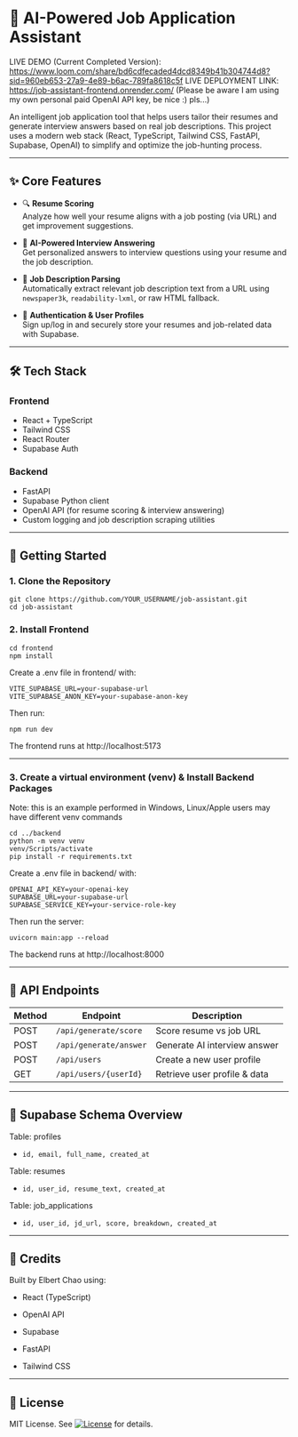 # 💼 AI-Powered Job Application Assistant

LIVE DEMO (Current Completed Version): https://www.loom.com/share/bd6cdfecaded4dcd8349b41b304744d8?sid=960eb653-27a9-4e89-b6ac-789fa8618c5f
LIVE DEPLOYMENT LINK: https://job-assistant-frontend.onrender.com/
(Please be aware I am using my own personal paid OpenAI API key, be nice :) pls...)

An intelligent job application tool that helps users tailor their resumes and generate interview answers based on real job descriptions. This project uses a modern web stack (React, TypeScript, Tailwind CSS, FastAPI, Supabase, OpenAI) to simplify and optimize the job-hunting process.

---

## ✨ Core Features

- 🔍 **Resume Scoring**  
  Analyze how well your resume aligns with a job posting (via URL) and get improvement suggestions.

- 🤖 **AI-Powered Interview Answering**  
  Get personalized answers to interview questions using your resume and the job description.

- 📄 **Job Description Parsing**  
  Automatically extract relevant job description text from a URL using `newspaper3k`, `readability-lxml`, or raw HTML fallback.

- 🔐 **Authentication & User Profiles**  
  Sign up/log in and securely store your resumes and job-related data with Supabase.

---

## 🛠️ Tech Stack

### Frontend
- React + TypeScript
- Tailwind CSS
- React Router
- Supabase Auth

### Backend
- FastAPI
- Supabase Python client
- OpenAI API (for resume scoring & interview answering)
- Custom logging and job description scraping utilities

---

## 🚀 Getting Started

### 1. Clone the Repository

```
git clone https://github.com/YOUR_USERNAME/job-assistant.git
cd job-assistant
```

### 2. Install Frontend
```
cd frontend
npm install
```
Create a .env file in frontend/ with:
```
VITE_SUPABASE_URL=your-supabase-url
VITE_SUPABASE_ANON_KEY=your-supabase-anon-key
```
Then run:
```
npm run dev
```
The frontend runs at http://localhost:5173

---

### 3. Create a virtual environment (venv) & Install Backend Packages
Note: this is an example performed in Windows, Linux/Apple users may have different venv commands
```
cd ../backend
python -m venv venv
venv/Scripts/activate
pip install -r requirements.txt
```
Create a .env file in backend/ with:
```
OPENAI_API_KEY=your-openai-key
SUPABASE_URL=your-supabase-url
SUPABASE_SERVICE_KEY=your-service-role-key
```
Then run the server:
```
uvicorn main:app --reload
```
The backend runs at http://localhost:8000

---

## 🧪 API Endpoints
| Method | Endpoint               | Description                  |
| ------ | ---------------------- | ---------------------------- |
| POST   | `/api/generate/score`  | Score resume vs job URL      |
| POST   | `/api/generate/answer` | Generate AI interview answer |
| POST   | `/api/users`           | Create a new user profile    |
| GET    | `/api/users/{userId}`  | Retrieve user profile & data |

---

## 🧱 Supabase Schema Overview
Table: profiles

- `id, email, full_name, created_at`

Table: resumes

- `id, user_id, resume_text, created_at`

Table: job_applications

- `id, user_id, jd_url, score, breakdown, created_at`

---

## 🧠 Credits
Built by Elbert Chao using:

- React (TypeScript)

- OpenAI API

- Supabase

- FastAPI

- Tailwind CSS

---

## 📄 License
MIT License. See [![License](https://img.shields.io/badge/license-MIT-blue.svg)](./LICENSE) for details.
